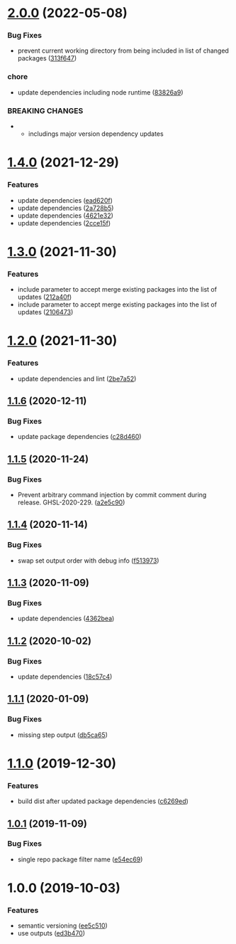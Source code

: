 # [2.0.0](https://github.com/allenevans/lerna-changed/compare/v1.4.0...v2.0.0) (2022-05-08)


### Bug Fixes

* prevent current working directory from being included in list of changed packages ([313f647](https://github.com/allenevans/lerna-changed/commit/313f647aacd943681dd6ed1ffea30f1018163c77))


### chore

* update dependencies including node runtime ([83826a9](https://github.com/allenevans/lerna-changed/commit/83826a9045cfe47adbb34002b05f30600fe4b11a))


### BREAKING CHANGES

* - includings major version dependency updates

# [1.4.0](https://github.com/allenevans/lerna-changed/compare/v1.3.0...v1.4.0) (2021-12-29)


### Features

* update dependencies ([ead620f](https://github.com/allenevans/lerna-changed/commit/ead620f58f32b7b456ec2fb0c1d7009a8953a832))
* update dependencies ([2a728b5](https://github.com/allenevans/lerna-changed/commit/2a728b5c159ad5b193ec0db00a6d25b8e721ffd7))
* update dependencies ([4621e32](https://github.com/allenevans/lerna-changed/commit/4621e3200f2607bfdb710ab1c715598c3a6b4297))
* update dependencies ([2cce15f](https://github.com/allenevans/lerna-changed/commit/2cce15fe4de331fb5cd6eceef9bcc414da2cc3a4))

# [1.3.0](https://github.com/allenevans/lerna-changed/compare/v1.2.0...v1.3.0) (2021-11-30)


### Features

* include parameter to accept merge existing packages into the list of updates ([212a40f](https://github.com/allenevans/lerna-changed/commit/212a40fcecb015b8ccf54af6763e3232f7cac2d9))
* include parameter to accept merge existing packages into the list of updates ([2106473](https://github.com/allenevans/lerna-changed/commit/2106473201b1ff1de5a127a653854cb85b6d01a4))

# [1.2.0](https://github.com/allenevans/lerna-changed/compare/v1.1.6...v1.2.0) (2021-11-30)


### Features

* update dependencies and lint ([2be7a52](https://github.com/allenevans/lerna-changed/commit/2be7a529b819dabc2391c014ca88072b8510ae13))

## [1.1.6](https://github.com/allenevans/lerna-changed/compare/v1.1.5...v1.1.6) (2020-12-11)


### Bug Fixes

* update package dependencies ([c28d460](https://github.com/allenevans/lerna-changed/commit/c28d4602ad83d356d1d45c54391f1bce44dcaf37))

## [1.1.5](https://github.com/allenevans/lerna-changed/compare/v1.1.4...v1.1.5) (2020-11-24)


### Bug Fixes

* Prevent arbitrary command injection by commit comment during release. GHSL-2020-229. ([a2e5c90](https://github.com/allenevans/lerna-changed/commit/a2e5c90286d938eda83682a18001e1f56d7035e8))

## [1.1.4](https://github.com/allenevans/lerna-changed/compare/v1.1.3...v1.1.4) (2020-11-14)


### Bug Fixes

* swap set output order with debug info ([f513973](https://github.com/allenevans/lerna-changed/commit/f5139731ae8486f053aab0aeca0225948ee8f3bc))

## [1.1.3](https://github.com/allenevans/lerna-changed/compare/v1.1.2...v1.1.3) (2020-11-09)


### Bug Fixes

* update dependencies ([4362bea](https://github.com/allenevans/lerna-changed/commit/4362bea0d5a8b77a3cc48eb8ee7145aa9651afc4))

## [1.1.2](https://github.com/allenevans/lerna-changed/compare/v1.1.1...v1.1.2) (2020-10-02)


### Bug Fixes

* update dependencies ([18c57c4](https://github.com/allenevans/lerna-changed/commit/18c57c4a3e0f1f7430c36331ff3d0b7cadf633fa))

## [1.1.1](https://github.com/allenevans/lerna-changed/compare/v1.1.0...v1.1.1) (2020-01-09)


### Bug Fixes

* missing step output ([db5ca65](https://github.com/allenevans/lerna-changed/commit/db5ca65416f0ed6c19677644fc7d148241d79a7b))

# [1.1.0](https://github.com/allenevans/lerna-changed/compare/v1.0.1...v1.1.0) (2019-12-30)


### Features

* build dist after updated package dependencies ([c6269ed](https://github.com/allenevans/lerna-changed/commit/c6269ed64096318812ba66b60114c35345377991))

## [1.0.1](https://github.com/allenevans/lerna-changed/compare/v1.0.0...v1.0.1) (2019-11-09)


### Bug Fixes

* single repo package filter name ([e54ec69](https://github.com/allenevans/lerna-changed/commit/e54ec690639e4f1fb9190e3db8546062f25d96a9))

# 1.0.0 (2019-10-03)


### Features

* semantic versioning ([ee5c510](https://github.com/allenevans/lerna-changed/commit/ee5c510))
* use outputs ([ed3b470](https://github.com/allenevans/lerna-changed/commit/ed3b470))
